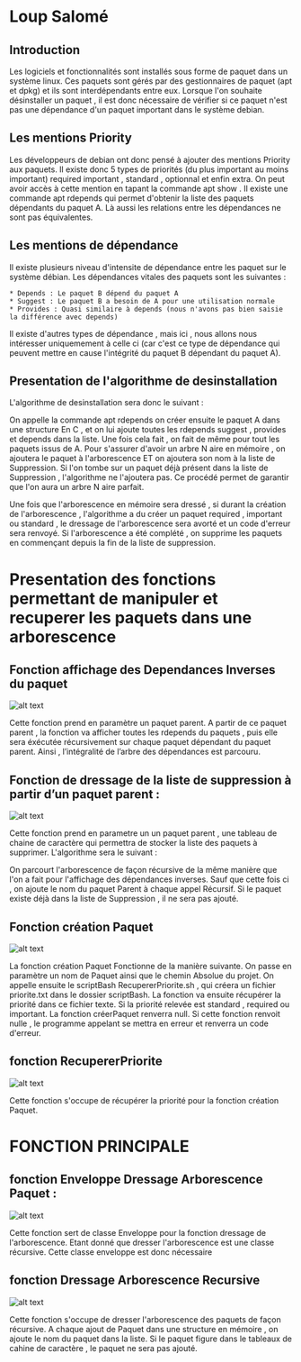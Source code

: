 
# Loup Salomé 




## Introduction 

Les logiciels et fonctionnalités sont installés sous forme de paquet dans un système linux. Ces paquets sont gérés par des gestionnaires de paquet (apt et dpkg) et ils sont interdépendants entre eux. Lorsque l'on souhaite désinstaller un paquet , il est donc nécessaire de vérifier si ce paquet n'est pas une dépendance d'un paquet important
dans le système debian. 

## Les mentions Priority 

Les développeurs de debian ont donc pensé à ajouter des mentions Priority aux paquets.  Il existe donc 5 types de priorités (du plus important au moins important) required
important , standard , optionnal et enfin extra. On peut avoir accès à cette mention en tapant la commande apt show <nom du Paquet>. Il existe une commande  apt rdepends <paquetA>  qui permet d'obtenir la liste des paquets dépendants du paquet A. Là aussi les relations entre les dépendances ne sont pas équivalentes. 
  
## Les mentions de dépendance 
  
  Il existe plusieurs niveau d'intensite de dépendance entre les paquet sur le système débian. Les dépendances vitales des paquets sont les suivantes : 
 
 
    * Depends : Le paquet B dépend du paquet A 
    * Suggest : Le paquet B a besoin de A pour une utilisation normale 
    * Provides : Quasi similaire à depends (nous n'avons pas bien saisie la différence avec depends) 
  
Il existe d'autres types de dépendance , mais ici , nous allons nous intéresser uniquemement à celle ci (car c'est ce type de dépendance qui peuvent mettre en cause l'intégrité du paquet B dépendant du paquet A). 
  
  
## Presentation de l'algorithme de desinstallation 
  
L'algorithme de desinstallation sera donc le suivant : 
  
On appelle la commande apt rdepends <nom paquet A> on créer ensuite le paquet A dans une structure En C , et on lui ajoute toutes les rdepends suggest , provides
et depends dans la liste. Une fois cela fait , on fait de même pour tout les paquets issus de A. Pour s'assurer d'avoir un arbre N aire en mémoire , on ajoutera le paquet à l'arborescence ET on ajoutera son nom à la liste de Suppression. Si l'on tombe sur un paquet déjà présent dans la liste de Suppression , l'algorithme ne l'ajoutera pas. Ce procédé permet de garantir que l'on aura un arbre N aire parfait. 
  
Une fois que l'arborescence en mémoire sera dressé , si durant la création de l'arborescence , l'algorithme a du créer un paquet required , important ou standard , le dressage de l'arborescence sera avorté et un code d'erreur sera renvoyé. Si l'arborescence a été complété , on supprime les paquets en commençant  depuis la fin de la liste de suppression.
  
# Presentation des fonctions permettant de manipuler et recuperer les paquets dans une arborescence 
  
  

## Fonction affichage des Dependances Inverses du paquet 

![alt text](Image2/imageProgC/AfficherDependanceInversePaquet.png)


Cette fonction prend en paramètre un paquet parent. A partir de ce paquet parent , 
la fonction va afficher toutes les rdepends du paquets , puis elle sera éxécutée
récursivement sur chaque paquet dépendant du paquet parent.
Ainsi , l’intégralité de l’arbre des dépendances est parcouru. 


## Fonction de dressage de la liste de suppression à partir d’un paquet parent : 

![alt text](Image2/imageProgC/dresserListePaquetSupprimer.png)


Cette fonction prend en parametre un un paquet parent , une tableau de chaine de caractère qui permettra
de stocker la liste des paquets à supprimer. L'algorithme sera le suivant : 

On parcourt l'arborescence de façon récursive de la même manière que l'on a fait pour l'affichage des dépendances
inverses. Sauf que cette fois ci , on ajoute le nom du paquet Parent à chaque appel Récursif. Si le paquet existe 
déjà dans la liste de Suppression , il ne sera pas ajouté. 


## Fonction création Paquet 

![alt text](Image2/imageProgC/CréationPaquet.png) 


La fonction création Paquet Fonctionne de la manière suivante. On passe en paramètre un nom de Paquet ainsi que le chemin Absolue du projet. On appelle 
ensuite le scriptBash RecupererPriorite.sh , qui créera un fichier priorite.txt dans le dossier scriptBash. La fonction va ensuite récupérer la priorité 
dans ce fichier texte. Si la priorité relevée est standard , required ou important. La fonction créerPaquet renverra null. Si cette fonction renvoit nulle , le programme
appelant se mettra en erreur et renverra un code d'erreur. 


## fonction RecupererPriorite 

![alt text](Image2/imageProgC/RecupererPriorite.png) 

Cette fonction s'occupe de récupérer la priorité pour la fonction création Paquet. 



# FONCTION PRINCIPALE 

## fonction Enveloppe Dressage Arborescence Paquet : 

![alt text](Image2/imageProgC/FonctionEnveloppeDresserArborsescence.png) 

Cette fonction sert de classe Enveloppe pour la fonction dressage de l'arborescence. Etant donné 
que dresser l'arborescence est une classe récursive. Cette classe enveloppe est donc nécessaire 


## fonction Dressage Arborescence Recursive 

![alt text](Image2/imageProgC/dresserArborescencePaquet.png)

Cette fonction s'occupe de dresser l'arborescence des paquets de façon récursive. A chaque ajout de Paquet
dans une structure en mémoire , on ajoute le nom du paquet dans la liste. Si le paquet figure 
dans le tableaux de cahine de caractère , le paquet ne sera pas ajouté. 






















